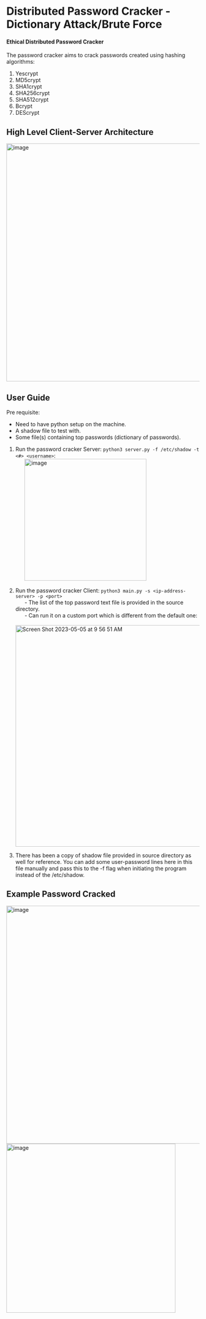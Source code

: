 # Distributed Password Cracker - Dictionary Attack/Brute Force
#### Ethical Distributed Password Cracker
The password cracker aims to crack passwords created using hashing algorithms:
1. Yescrypt
2. MD5crypt
3. SHA1crypt
4. SHA256crypt 
5. SHA512crypt 
6. Bcrypt
7. DEScrypt

## High Level Client-Server Architecture
<img width="621" alt="image" src="https://user-images.githubusercontent.com/45160510/236374891-1601e3a2-8c4f-4484-84b8-d04c82023f80.png">

## User Guide

Pre requisite:
- Need to have python setup on the machine.
- A shadow file to test with.
- Some file(s) containing top passwords (dictionary of passwords).

1. Run the password cracker Server: `python3 server.py -f /etc/shadow -t <#> <username>`: <br/>
&nbsp;&nbsp; &nbsp;&nbsp; <img width="318" alt="image" src="https://user-images.githubusercontent.com/45160510/236376080-18b47fd4-177e-486b-8515-61285f73a9be.png">

2. Run the password cracker Client: `python3 main.py -s <ip-address-server> -p <port>`<br/>
  &nbsp;&nbsp; &nbsp;&nbsp; - The list of the top password text file is provided in the source directory. <br/>
  &nbsp;&nbsp; &nbsp;&nbsp; - Can run it on a custom port which is different from the default one: <br/>
  &nbsp;&nbsp;&nbsp;&nbsp;&nbsp;&nbsp; &nbsp;&nbsp; <img width="578" alt="Screen Shot 2023-05-05 at 9 56 51 AM" src="https://user-images.githubusercontent.com/45160510/236377720-c1587b1a-f94c-4acf-bcca-7a47de9b7c92.png"> <br/>
3. There has been a copy of shadow file provided in source directory as well for reference. You can add some user-password lines here in this file manually and pass this to the -f flag when initiating the program instead of the /etc/shadow.


## Example Password Cracked
<img width="621" alt="image" src="https://user-images.githubusercontent.com/45160510/236375821-fa1127c9-4a9d-48f6-9bef-e3b7b482b078.png"> <img width="441" alt="image" src="https://user-images.githubusercontent.com/45160510/236376006-e99b8c81-4ede-4149-b7c7-d33475894eb5.png">



